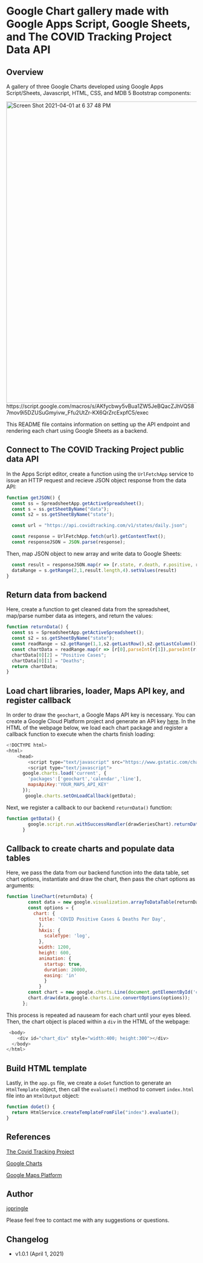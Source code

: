 # Google Chart gallery made with Google Apps Script, Google Sheets, and The COVID Tracking Project Data API
## Overview
A gallery of three Google Charts developed using Google Apps Script/Sheets, Javascript, HTML, CSS, and MDB 5 Bootstrap components:

<img width="797" alt="Screen Shot 2021-04-01 at 6 37 48 PM" src="https://user-images.githubusercontent.com/16099870/113364600-8e8cf500-9319-11eb-94a2-bf3e84075fdc.png">
https://script.google.com/macros/s/AKfycbwy5vBua1ZW5JeBQacZJhVQS87mov9i5DZUSuGmyivw_Ffu2UtZr-KX6QrZrcExpfC5/exec

This README file contains information on setting up the API endpoint and rendering each chart using Google Sheets as a backend.

## Connect to The COVID Tracking Project public data API
In the Apps Script editor, create a function using the `UrlFetchApp` service to issue an HTTP request and recieve JSON object response from the data API:
```javascript
function getJSON() {
  const ss = SpreadsheetApp.getActiveSpreadsheet();
  const s = ss.getSheetByName("data");
  const s2 = ss.getSheetByName("state");

  const url = "https://api.covidtracking.com/v1/states/daily.json";

  const response = UrlFetchApp.fetch(url).getContentText();
  const responseJSON = JSON.parse(response);
```
Then, map JSON object to new array and write data to Google Sheets:
```javascript
  const result = responseJSON.map(r => [r.state, r.death, r.positive, r.date]);
  dataRange = s.getRange(2,1,result.length,4).setValues(result)
}
```
## Return data from backend
Here, create a function to get cleaned data from the spreadsheet, map/parse number data as integers, and return the values:
```javascript
function returnData() {
  const ss = SpreadsheetApp.getActiveSpreadsheet();
  const s2 = ss.getSheetByName("state");
  const readRange = s2.getRange(1,1,s2.getLastRow(),s2.getLastColumn()).getDisplayValues();
  const chartData = readRange.map(r => [r[0],parseInt(r[1]),parseInt(r[2])]);
  chartData[0][2] = "Positive Cases";
  chartData[0][1] = "Deaths";
  return chartData;
}
```
## Load chart libraries, loader, Maps API key, and register callback
In order to draw the `geochart`, a Google Maps API key is necessary. You can create a Google Cloud Platform project and generate an API key [here](https://developers.google.com/maps/gmp-get-started). In the HTML of the webpage below, we load each chart package and register a callback function to execute when the charts finish loading:
```javascript
<!DOCTYPE html>
<html>
	<head>
		<script type="text/javascript" src="https://www.gstatic.com/charts/loader.js"></script>
		<script type="text/javascript">
      google.charts.load('current', {
        'packages':['geochart','calendar','line'],
        mapsApiKey:'YOUR_MAPS_API_KEY'
      });
       google.charts.setOnLoadCallback(getData);
```
Next, we register a callback to our backend `returnData()` function:
```javascript
function getData() {
        google.script.run.withSuccessHandler(drawSeriesChart).returnData();
      }
```
## Callback to create charts and populate data tables
Here, we pass the data from our backend function into the data table, set chart options, instantiate and draw the chart, then pass the chart options as arguments:
```javascript
function lineChart(returnData) {
        const data = new google.visualization.arrayToDataTable(returnData);
        const options = {
          chart: {
            title: 'COVID Positive Cases & Deaths Per Day',
            },
            hAxis: {
              scaleType: 'log',
            },
            width: 1200,
            height: 600,
            animation: {
              startup: true,
              duration: 20000,
              easing: 'in'
              }
            }
        const chart = new google.charts.Line(document.getElementById('chart_div'));
        chart.draw(data,google.charts.Line.convertOptions(options));
      };
```
This process is repeated ad nauseam for each chart until your eyes bleed. Then, the chart object is placed within a `div` in the HTML of the webpage:
```javascript
 <body>
    <div id="chart_div" style="width:400; height:300"></div>
  </body>
</html>
```
## Build HTML template
Lastly, in the `app.gs` file, we create a `doGet` function to generate an `HtmlTemplate` object, then call the `evaluate()` method to convert `index.html` file into an `HtmlOutput` object:
```javascript
function doGet() {
  return HtmlService.createTemplateFromFile("index").evaluate();
}
```
## References 
[The Covid Tracking Project](https://covidtracking.com/data/api)

[Google Charts](https://developers.google.com/chart)

[Google Maps Platform](https://developers.google.com/maps/gmp-get-started)

## Author
[jopringle](https://github.com/whosthatnewguy)

Please feel free to contact me with any suggestions or questions.

## Changelog
* v1.0.1 (April 1, 2021)
